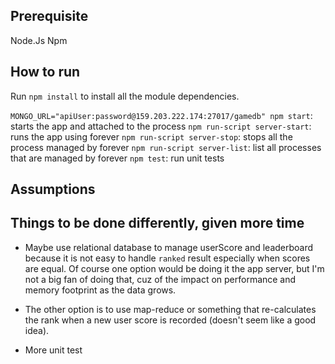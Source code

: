 ## Prerequisite
Node.Js
Npm

## How to run 
Run `npm install` to install all the module dependencies. 


`MONGO_URL="apiUser:password@159.203.222.174:27017/gamedb" npm start`: starts the app and attached to the process
`npm run-script server-start`: runs the app using forever
`npm run-script server-stop`: stops all the process managed by forever
`npm run-script server-list`: list all processes that are managed by forever
`npm test`: run unit tests

## Assumptions


## Things to be done differently, given more time

- Maybe use relational database to manage userScore and leaderboard because it is
not easy to handle `ranked` result especially when scores are equal. Of course 
one option would be doing it the app server, but I'm not a big fan of doing that,
cuz of the impact on performance and memory footprint as the data grows.

- The other option is to use map-reduce or something that re-calculates the rank 
when a new user score is recorded (doesn't seem like a good idea).

- More unit test



